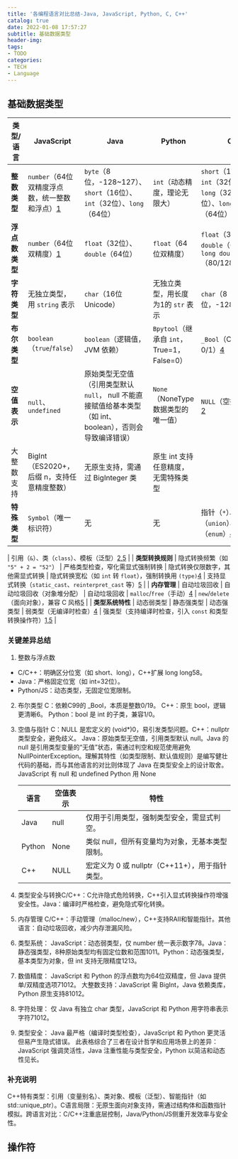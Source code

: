 ```yaml
---
title: '各编程语言对比总结-Java, JavaScript, Python, C, C++'
catalog: true
date: 2022-01-08 17:57:27
subtitle: 基础数据类型
header-img:
tags:
- TODO
categories:
- TECH
- Language
---
```


## 基础数据类型

| ​**类型/语言**    | JavaScript      | Java           | Python               | C             | C++       |
| ----------------- | ---------------- |  ----------------- |  ------------ |   ----- |   ----------- |
| ​**整数类型**     | `number`（64位双精度浮点数，统一整数和浮点）[1](@ref) | `byte`（8位，-128~127）、`short`（16位）、`int`（32位）、`long`（64位） | `int`（动态精度，理论无限大）           | `short`（16位）、`int`（32位）、`long`（32/64位）、`long long`（64位） | 同 C，新增固定宽度类型（如 `int32_t`、`int64_t`）[1,3](@ref)       |
| ​**浮点数类型**   | `number`（64位双精度）[1](@ref)    | `float`（32位）、`double`（64位）    | `float`（64位双精度）   | `float`（32位）、`double`（64位）、`long double`（80/128位）           | 同 C，支持 `long double`（更高精度，80/128位）[3,5](@ref)          |
| ​**字符类型**     | 无独立类型，用 `string` 表示      | `char`（16位 Unicode）  | 无独立类型，用长度为1的 `str` 表示      | `char`（8位，-128~127） | `char`（同 C），新增 `wchar_t`（宽字符，16/32位）[1,3](@ref)       |
| ​**布尔类型**     | `boolean`（`true`/`false`）   | `boolean`（逻辑值，JVM 依赖）  | `Bpytool`（继承自 `int`，True=1，False=0） | `_Bool`（C99+，0/1）[4](@ref)         | `bool`（`true`/`false`，1字节）[1,2](@ref)      |
| ​**空值表示**     | `null`、`undefined`  | 原始类型无空值（引用类型默认 `null`， null 不能直接赋值给基本类型（如 int、boolean），否则会导致编译错误） | `None`（NoneType 数据类型的唯一值）   | `NULL`（空指针宏）[2](@ref)      | `nullptr`（类型安全空指针，C++11+）[2,5](@ref)  |
| 大整数支持 | BigInt（ES2020+，后缀 n，支持任意精度整数） | 无原生支持，需通过 BigInteger 类 |	原生 int 支持任意精度，无需特殊类型
| ​**特殊类型**     | `Symbol`（唯一标识符）             | 无             | 无   | 指针（`*`）、联合体（`union`）、枚举（`enum`）[4](@ref)









































































































| 引用（`&`）、类（`class`）、模板（泛型）[2,5](@ref)  |
| ​**类型转换规则** | 隐式转换频繁（如 `"5" + 2 = "52"`）   | 严格类型检查，窄化需显式强制转换  | 隐式转换仅限数字，其他需显式转换        | 隐式转换宽松（如 `int` 转 `float`），强制转换用 `(type)`[4](@ref)      | 支持显式转换（`static_cast`、`reinterpret_cast` 等）[5](@ref)      |
| ​**内存管理**     | 自动垃圾回收    | 自动垃圾回收（对象堆分配）        | 自动垃圾回收         | `malloc`/`free`（手动）[4](@ref) | `new`/`delete`（面向对象），兼容 C 风格[5](@ref)   |
| ​**类型系统特性** | 动态弱类型      | 静态强类型     | 动态强类型           | 弱类型（无编译时检查）[4](@ref)  | 强类型（支持编译时检查，引入 `const` 和类型转换操作符）[1,5](@ref) |

### 关键差异总结

1. ​整数与浮点数

* ​C/C++：明确区分位宽（如 short、long），C++扩展 long long58。
* ​Java：严格固定位宽（如 int=32位）。
* ​Python/JS：动态类型，无固定位宽限制。

2. ​布尔类型
​C：依赖C99的 _Bool，本质是整数0/19。
​C++：原生 bool，逻辑更清晰6。
​Python：bool 是 int 的子类，兼容1/0。

3. ​空值与指针
​C：NULL 是宏定义的 (void*)0，易引发类型问题。
​C++：nullptr 类型安全，避免歧义。
​Java：原始类型无空值，引用类型默认 null。Java 的 null 是引用类型变量的“无值”状态，需通过判空和规范使用避免 NullPointerException。理解其特性（如类型限制、默认值规则）是编写健壮代码的基础，而与其他语言的对比则体现了 Java 在类型安全上的设计取舍。
JavaScript 有 null 和 undefined
Python 用 None

    | 语言 | ​空值表示 | ​特性 |
    | ---------|----------|---------|
    | ​Java | null | 仅用于引用类型，强制类型安全，需显式判空。|
    | ​Python | None | 类似 null，但所有变量均为对象，无基本类型限制。|
    | ​C++ | NULL | 宏定义为 0 或 nullptr（C++11+），用于指针类型。|

4. 类型安全与转换
​C/C++：C允许隐式危险转换，C++引入显式转换操作符增强安全性。
​Java：编译时严格检查，避免隐式窄化转换。

5. ​内存管理
​C/C++：手动管理（malloc/new），C++支持RAII和智能指针。
​其他语言：自动垃圾回收，减少内存泄漏风险。

6. ​类型系统：
​JavaScript：动态弱类型，仅 number 统一表示数字78。
​Java：静态强类型，8种原始类型均有固定位数和范围1011。
​Python：动态强类型，基本类型为对象，但 int 支持无限精度1213。

7. ​数值精度：
JavaScript 和 Python 的浮点数均为64位双精度，但 Java 提供单/双精度选项71012。
大整数支持：JavaScript 需 BigInt，Java 依赖类库，Python 原生支持81012。

8. ​字符处理：
仅 Java 有独立 char 类型，JavaScript 和 Python 用字符串表示字符71012。

9. ​类型安全：
Java 最严格（编译时类型检查），JavaScript 和 Python 更灵活但易产生隐式错误。
此表格综合了三者在设计哲学和应用场景上的差异：JavaScript 强调灵活性，Java 注重性能与类型安全，Python 以简洁和动态性见长。

### ​补充说明

​C++特有类型：引用（变量别名）、类对象、模板（泛型）、智能指针（如 std::unique_ptr）。
​C语言局限：无原生面向对象支持，需通过结构体和函数指针模拟。
​跨语言对比：C/C++注重底层控制，Java/Python/JS侧重开发效率与安全性。

## 操作符
